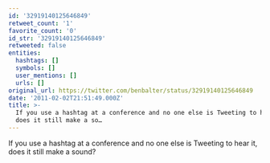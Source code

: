 ```yaml
---
id: '32919140125646849'
retweet_count: '1'
favorite_count: '0'
id_str: '32919140125646849'
retweeted: false
entities:
  hashtags: []
  symbols: []
  user_mentions: []
  urls: []
original_url: https://twitter.com/benbalter/status/32919140125646849
date: '2011-02-02T21:51:49.000Z'
title: >-
  If you use a hashtag at a conference and no one else is Tweeting to hear it,
  does it still make a so…
---
```


If you use a hashtag at a conference and no one else is Tweeting to hear it, does it still make a sound?